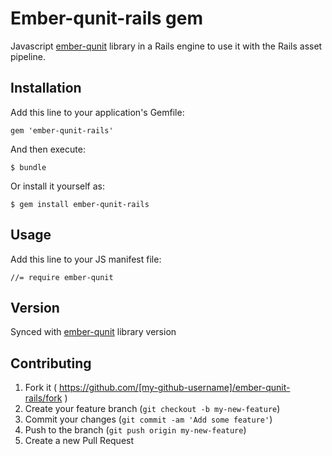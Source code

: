 # Ember-qunit-rails gem

Javascript [ember-qunit](https://github.com/rpflorence/ember-qunit) library in a Rails engine to use it with the Rails asset pipeline.

## Installation

Add this line to your application's Gemfile:

    gem 'ember-qunit-rails'

And then execute:

    $ bundle

Or install it yourself as:

    $ gem install ember-qunit-rails

## Usage

Add this line to your JS manifest file:

    //= require ember-qunit

## Version

Synced with [ember-qunit](https://github.com/rpflorence/ember-qunit) library version

## Contributing

1. Fork it ( https://github.com/[my-github-username]/ember-qunit-rails/fork )
2. Create your feature branch (`git checkout -b my-new-feature`)
3. Commit your changes (`git commit -am 'Add some feature'`)
4. Push to the branch (`git push origin my-new-feature`)
5. Create a new Pull Request
